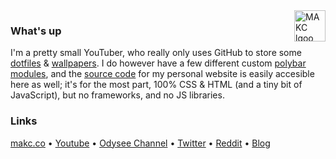 <a href="https://makc.co">
    <img src="https://makccr.github.io/images/github-header.svg" alt="MAKC lgoo" title="MAKC" align="right" height="50" />
</a>

### What's up
I'm a pretty small YouTuber, who really only uses GitHub to store some [dotfiles](https://github.com/makccr/dot) & [wallpapers](https://github.com/makccr/wallpapers). I do however have a few different custom [polybar](https://github.com/makccr/awmp) [modules](https://github.com/makccr/pyt), and the [source code](https://github.com/makccr/makccr.github.io) for my personal website is easily accesible here as well; it's for the most part, 100% CSS & HTML (and a tiny bit of JavaScript), but no frameworks, and no JS libraries.

### Links
[makc.co](https://makc.co/) • [Youtube](https://www.youtube.com/channel/UCWh6YtclgTAzReTASc4uSKw) • [Odysee Channel](https://odysee.com/@makc:a) • [Twitter](https://twitter.com/makccr) • [Reddit](https://www.reddit.com/user/mack_criswell) • [Blog](https://makccr.medium.com/)
